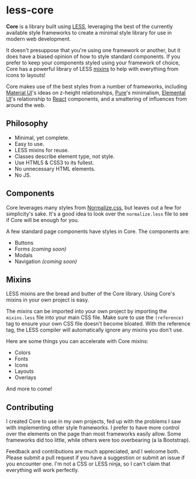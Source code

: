 # less-core

__Core__ is a library built using [LESS](http://lesscss.org/#), leveraging the best of the currently available style frameworks to create a minimal style library for use in modern web development.

It doesn't presuppose that you're using one framework or another, but it does have a biased opinion of how to style standard components. If you prefer to keep your components styled using your framework of choice, Core has a powerful library of LESS [mixins](http://lesscss.org/features/#mixins-feature) to help with everything from icons to layouts!

Core makes use of the best styles from a number of frameworks, including [Material UI](https://material.google.com)'s ideas on z-height relationships, [Pure](http://purecss.io)'s minimalism, [Elemental UI](http://elemental-ui.com)'s relationship to [React](https://facebook.github.io/react/) components, and a smattering of influences from around the web.

## Philosophy

- Minimal, yet complete.
- Easy to use.
- LESS mixins for reuse.
- Classes describe element type, not style.
- Use HTML5 & CSS3 to its fullest.
- No unnecessary HTML elements.
- No JS.

## Components

Core leverages many styles from [Normalize.css](https://necolas.github.io/normalize.css/), but leaves out a few for simplicity's sake. It's a good idea to look over the `normalize.less` file to see if Core will be enough for you.

A few standard page components have styles in Core. The components are:
- Buttons
- Forms *(coming soon)*
- Modals
- Navigation *(coming soon)*

## Mixins

LESS mixins are the bread and butter of the Core library. Using Core's mixins in your own project is easy.

The mixins can be imported into your own project by importing the `mixins.less` file into your main CSS file. Make sure to use the `(reference)` tag to ensure your own CSS file doesn't become bloated. With the reference tag, the LESS compiler will automatically ignore any mixins you don't use.

Here are some things you can accelerate with Core mixins:
- Colors
- Fonts
- Icons
- Layouts
- Overlays

And more to come!

## Contributing
I created Core to use in my own projects, fed up with the problems I saw with implementing other style frameworks. I prefer to have more control over the elements on the page than most frameworks easily allow. Some frameworks did too little, while others were too overbearing (a la Bootstrap).

Feedback and contributions are much appreciated, and I welcome both. Please submit a pull request if you have a suggestion or submit an issue if you encounter one. I'm not a CSS or LESS ninja, so I can't claim that everything will work perfectly.
